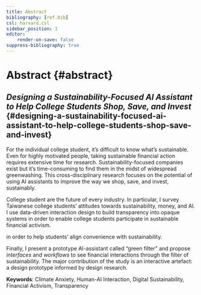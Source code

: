 ```yaml
---
title: Abstract
bibliography: [ref.bib]
csl: harvard.csl
sidebar_position: 1
editor:
    render-on-save: false
suppress-bibliography: true
---
```


# Abstract {#abstract}

## *Designing a Sustainability-Focused AI Assistant to Help College Students Shop, Save, and Invest* {#designing-a-sustainability-focused-ai-assistant-to-help-college-students-shop-save-and-invest}

For the individual college student, it’s difficult to know what’s sustainable. Even for highly motivated people, taking sustainable financial action requires extensive time for research. Sustainability-focused companies exist but it’s time-consuming to find them in the midst of widespread greenwashing. This cross-disciplinary research focuses on the potential of using AI assistants to improve the way we shop, save, and invest, sustainably.

College student are the future of every industry. In particular, I survey Taiwanese college students’ attitudes towards sustainability, money, and AI. I use data-driven interaction design to build transparency into opaque systems in order to enable college students participate in sustainable financial activism.

in order to help students’ align convenience with sustainability.

Finally, I present a prototype AI-assistant called “green filter” and propose *interfaces* and *workflows* to see financial interactions through the filter of sustainability. The major contribution of the study is an interactive artefact: a design prototype informed by design research.

**Keywords**: Climate Anxiety, Human-AI Interaction, Digital Sustainability, Financial Activism, Transparency
